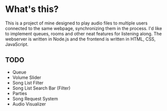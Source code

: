 # What's this?
This is a project of mine designed to play audio files to multiple users connected to the same webpage, synchronizing them in the process. I'd like to implement queues, rooms and other neat features for listening along. The webserver is written in Node.js and the frontend is written in HTML, CSS, JavaScript.

## TODO
* Queue
* Volume Slider
* Song List Filter
* Song List Search Bar (Filter)
* Parties
* Song Request System
* Audio Visualizer